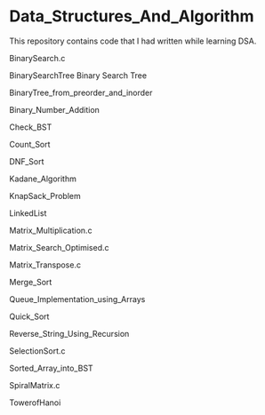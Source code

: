 # Data_Structures_And_Algorithm
This repository contains code that I had written while learning DSA.

BinarySearch.c

BinarySearchTree
Binary Search Tree



BinaryTree_from_preorder_and_inorder


Binary_Number_Addition


Check_BST

Count_Sort

DNF_Sort

Kadane_Algorithm

KnapSack_Problem

LinkedList


Matrix_Multiplication.c

Matrix_Search_Optimised.c

Matrix_Transpose.c

Merge_Sort

Queue_Implementation_using_Arrays

Quick_Sort


Reverse_String_Using_Recursion


SelectionSort.c

Sorted_Array_into_BST


SpiralMatrix.c

TowerofHanoi
